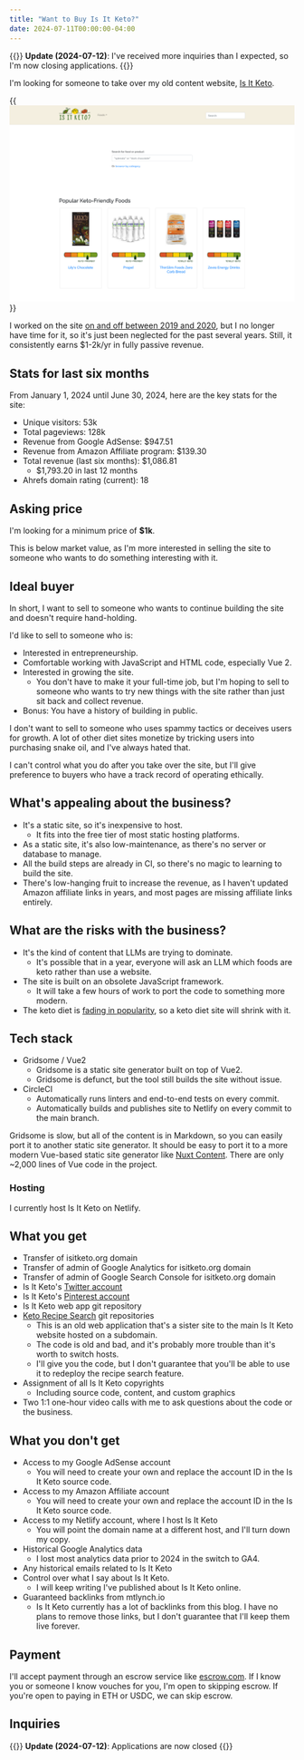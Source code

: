 ```yaml
---
title: "Want to Buy Is It Keto?"
date: 2024-07-11T00:00:00-04:00
---
```


{{<notice type="warning">}}
**Update (2024-07-12)**: I've received more inquiries than I expected, so I'm now closing applications.
{{</notice>}}

I'm looking for someone to take over my old content website, [Is It Keto](https://isitketo.org).

{{<img src="isitketo-homepage.png" max-width="700px" has-border="true" caption="[Is It Keto](https://isitketo.org) is for sale">}}

I worked on the site [on and off between 2019 and 2020](/retrospectives/2020/07/), but I no longer have time for it, so it's just been neglected for the past several years. Still, it consistently earns $1-2k/yr in fully passive revenue.

## Stats for last six months

From January 1, 2024 until June 30, 2024, here are the key stats for the site:

- Unique visitors: 53k
- Total pageviews: 128k
- Revenue from Google AdSense: $947.51
- Revenue from Amazon Affiliate program: $139.30
- Total revenue (last six months): $1,086.81
  - $1,793.20 in last 12 months
- Ahrefs domain rating (current): 18

## Asking price

I'm looking for a minimum price of **$1k**.

This is below market value, as I'm more interested in selling the site to someone who wants to do something interesting with it.

## Ideal buyer

In short, I want to sell to someone who wants to continue building the site and doesn't require hand-holding.

I'd like to sell to someone who is:

- Interested in entrepreneurship.
- Comfortable working with JavaScript and HTML code, especially Vue 2.
- Interested in growing the site.
  - You don't have to make it your full-time job, but I'm hoping to sell to someone who wants to try new things with the site rather than just sit back and collect revenue.
- Bonus: You have a history of building in public.

I don't want to sell to someone who uses spammy tactics or deceives users for growth. A lot of other diet sites monetize by tricking users into purchasing snake oil, and I've always hated that.

I can't control what you do after you take over the site, but I'll give preference to buyers who have a track record of operating ethically.

## What's appealing about the business?

- It's a static site, so it's inexpensive to host.
  - It fits into the free tier of most static hosting platforms.
- As a static site, it's also low-maintenance, as there's no server or database to manage.
- All the build steps are already in CI, so there's no magic to learning to build the site.
- There's low-hanging fruit to increase the revenue, as I haven't updated Amazon affiliate links in years, and most pages are missing affiliate links entirely.

## What are the risks with the business?

- It's the kind of content that LLMs are trying to dominate.
  - It's possible that in a year, everyone will ask an LLM which foods are keto rather than use a website.
- The site is built on an obsolete JavaScript framework.
  - It will take a few hours of work to port the code to something more modern.
- The keto diet is [fading in popularity](https://trends.google.com/trends/explore?date=today%205-y&geo=US&q=keto&hl=en), so a keto diet site will shrink with it.

## Tech stack

- Gridsome / Vue2
  - Gridsome is a static site generator built on top of Vue2.
  - Gridsome is defunct, but the tool still builds the site without issue.
- CircleCI
  - Automatically runs linters and end-to-end tests on every commit.
  - Automatically builds and publishes site to Netlify on every commit to the main branch.

Gridsome is slow, but all of the content is in Markdown, so you can easily port it to another static site generator. It should be easy to port it to a more modern Vue-based static site generator like [Nuxt Content](https://content.nuxt.com/). There are only \~2,000 lines of Vue code in the project.

### Hosting

I currently host Is It Keto on Netlify.

## What you get

- Transfer of isitketo.org domain
- Transfer of admin of Google Analytics for isitketo.org domain
- Transfer of admin of Google Search Console for isitketo.org domain
- Is It Keto's [Twitter account](https://x.com/HeyIsItKeto)
- Is It Keto's [Pinterest account](https://www.pinterest.com/isitketo/)
- Is It Keto web app git repository
- [Keto Recipe Search](https://recipe-search.isitketo.org) git repositories
  - This is an old web application that's a sister site to the main Is It Keto website hosted on a subdomain.
  - The code is old and bad, and it's probably more trouble than it's worth to switch hosts.
  - I'll give you the code, but I don't guarantee that you'll be able to use it to redeploy the recipe search feature.
- Assignment of all Is It Keto copyrights
  - Including source code, content, and custom graphics
- Two 1:1 one-hour video calls with me to ask questions about the code or the business.

## What you don't get

- Access to my Google AdSense account
  - You will need to create your own and replace the account ID in the Is It Keto source code.
- Access to my Amazon Affiliate account
  - You will need to create your own and replace the account ID in the Is It Keto source code.
- Access to my Netlify account, where I host Is It Keto
  - You will point the domain name at a different host, and I'll turn down my copy.
- Historical Google Analytics data
  - I lost most analytics data prior to 2024 in the switch to GA4.
- Any historical emails related to Is It Keto
- Control over what I say about Is It Keto.
  - I will keep writing I've published about Is It Keto online.
- Guaranteed backlinks from mtlynch.io
  - Is It Keto currently has a lot of backlinks from this blog. I have no plans to remove those links, but I don't guarantee that I'll keep them live forever.

## Payment

I'll accept payment through an escrow service like [escrow.com](https://escrow.com). If I know you or someone I know vouches for you, I'm open to skipping escrow. If you're open to paying in ETH or USDC, we can skip escrow.

## Inquiries

{{<notice type="warning">}}
**Update (2024-07-12)**: Applications are now closed
{{</notice>}}
